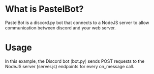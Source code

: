 # What is PastelBot?
PastelBot is a discord.py bot that connects to a NodeJS server to allow communication between discord and your web server.

# Usage
In this example, the Discord bot (bot.py) sends POST requests to the NodeJS server (server.js) endpoints for every on_message call.
